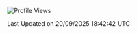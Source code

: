 <!--START_SECTION:waka-->
![Profile Views](http://img.shields.io/badge/Profile%20Views-1-blue)


 Last Updated on 20/09/2025 18:42:42 UTC
<!--END_SECTION:waka-->
